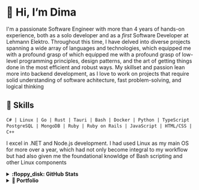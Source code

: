 # 👋 Hi, I’m Dima

I'm a passionate Software Engineer with more than 4 years of hands-on experience, both as a solo developer and as a *first* Software Developer at Lehmann Elektro. Throughout this time, I have delved
into diverse projects spanning a wide array of languages and technologies, which equipped me with a profound grasp of 
which equipped me with a profound grasp of low-level programming principles, design patterns, and the art of getting things done in the most efficient and robust ways. 
My skillset and passion lean more into backend development, as I love to work on projects that require solid understanding of
software achitecture, fast problem-solving, and logical thinking

## 🔧 Skills

```text
C# | Linux | Go | Rust | Tauri | Bash | Docker | Python | TypeScript
PostgreSQL | MongoDB | Ruby | Ruby on Rails | JavaScript | HTML/CSS | C++
```

I excel in .NET and Node.js development.
I had used Linux as my main OS for more over a year, which had not only become integral to my workflow but had also given me the foundational knowldge of Bash scripting and other Linux components

<details>
    <summary><b>:floppy_disk: GitHub Stats</b></summary>
<div align="center">
    <img src="http://github-profile-summary-cards.vercel.app/api/cards/profile-details?username=d1msk1y&theme=transparent"/>
    <img src="http://github-profile-summary-cards.vercel.app/api/cards/stats?username=d1msk1y&theme=transparent" />
    <a href="https://git.io/streak-stats"><img src="https://streak-stats.demolab.com?user=d1msk1y&theme=transparent&hide_border=true&card_width=357&hide_total_contributions=true" alt="GitHub Streak" /></a>
</div>

 </details>

[//]: # (portfolio section)
<details>
    <summary><b>📂 Portfolio</b></summary>
    <div>

   <details>
        <summary><b>‎ ‎ ‎ ‎ ‎ ‎ ‎ ‎📦 Lehmann Connector (v2.0)</b></summary>
        <h3>Lehmann Connector (v2.0)</h3>
        <p>A .NET application designed to streamline the management of incoming calls for On-Call Support by displaying the caller's customer information. Originally integrated with 3CX, a business phone system, I contributed to the project by developing the integration with Microsoft Teams, alongside other miscellaneous features. Additionally, I played a key role in revamping the licensing system by developing a Cloud Licensing Service hosted on Azure Functions.</p>
        <p><b>Role:</b> Backend .NET Developer</p>
        <p><b>Company:</b> A-Lehmann-Elektro-AG</p>
        <img src="portfolio/connector/connector.png" alt="Lehmann Connector Image">
    </details>
    <details>
        <summary><b>‎ ‎ ‎ ‎ ‎ ‎ ‎ ‎📦 Aepli Solar</b></summary>
        <h3>Aepli Solar</h3>
        <p>A web application for solar energy visualization, allowing users to monitor real-time data from solar panels. My contributions to this project laid the groundwork for the development of a related Grafana plugin, enhancing data visualization capabilities.</p>
        <p><b>Role:</b> Full-Stack node.js Developer</p>
        <p><b>Company:</b> A-Lehmann-Elektro-AG</p>
        <img src="portfolio/aepli-solar/img.png" alt="Aepli Solar Image">
    </details>
    <details>
        <summary><b>‎ ‎ ‎ ‎ ‎ ‎ ‎ ‎📦 Grafana Solar Flow</b></summary>
        <h3>Grafana Solar Flow</h3>
        <p>A custom Grafana plugin for visualizing real-time solar panel data, displaying the current production, usage, and waste ratios. The plugin is built using TypeScript and leverages the Grafana SDK to interact with the Grafana backend, providing an intuitive and informative dashboard for solar energy management.</p>
        <p><b>Role:</b> Database Plugin Developer</p>
        <p><b>Company:</b> A-Lehmann-Elektro-AG</p>
        <h4>GitHub: <a href="https://github.com/A-Lehmann-Elektro-AG/solar-flow-grafana">A-Lehmann-Elektro-AG/solar-flow-grafana</a></h4>
        <img src="portfolio/grafana-solar-flow/demo.gif" alt="Grafana Solar Flow Demo">
    </details>
    <details>
        <summary><b>‎ ‎ ‎ ‎ ‎ ‎ ‎ ‎📦 Lehmann Stylized Pac-Man Clone</b></summary>
        <h3>Lehmann Stylized Pac-Man Clone</h3>
        <p>A custom clone of the classic arcade game "Pac-Man," designed and stylized to align with lehmann's brand identity. Developed in C# using Unity, this project included a leaderboard feature, custom levels, and ghost designs that represented sponsors and the company’s branding, making it a unique marketing tool.</p>
        <p><b>Role:</b> Unity Game Developer</p>
        <p><b>Company:</b> A-Lehmann-Elektro-AG</p>
        <img src="portfolio/pacman/menu.png" alt="Pac-Man Menu">
        <img src="portfolio/pacman/tutorial.png" alt="Pac-Man Tutorial">
        <img src="portfolio/pacman/lehmann.png" alt="Pac-Man Lehmann">
        <img src="portfolio/pacman/frightened.png" alt="Pac-Man Frightened">
    </details>
    <details>
        <summary><b>‎ ‎ ‎ ‎ ‎ ‎ ‎ ‎📦 Insane Islands</b></summary>
        <h3>Insane Islands</h3>
        <p>Insane Islands is a 3D adventure game I developed quite a while ago, back in 2021</p>
        <p>
About:
You play as a bomb💣, your main task is to get to the finish line before it explodes, only the difficulty lies in the fact that the bomb is controlled by tilting your phone, the faster you pass the level, the more stars you get🌟.

You have to ride on wooden bridges in the forest with extreme jumps.
In some levels, you have to be cunning to pass the level faster and get more stars🌟</p>
        <p><b>Role:</b> Unity Game Developer</p>
        <p><b>Company:</b> A-Lehmann-Elektro-AG</p>
        <h4>GitHub: <a href="https://github.com/d1msk1y/insane-islands">d1msk1y/insane-islands</a></h4>
        <img src="portfolio/insane-islands/9QWe+f.png">
        <img src="portfolio/insane-islands/AG2Dd1.png">
        <img src="portfolio/insane-islands/MxEXLh.png">
    </details>
    <details>
        <summary><b>‎ ‎ ‎ ‎ ‎ ‎ ‎ ‎📦 Fusion Solar</b></summary>
        <h3>Fusion Solar</h3>
        <p>A solar energy visualization web application that I contributed to, featuring customizable color palettes and iconography. This tool allows users to monitor and visualize solar energy production and usage with a tailored interface that fits various branding requirements.</p>
        <p><b>Role:</b> Full-Stack node.js Developer</p>
        <p><b>Company:</b> A-Lehmann-Elektro-AG</p>
        <img src="portfolio/fusion-solar/image.png" alt="Fusion Solar Image">
    </details>
    </div>
</details>
